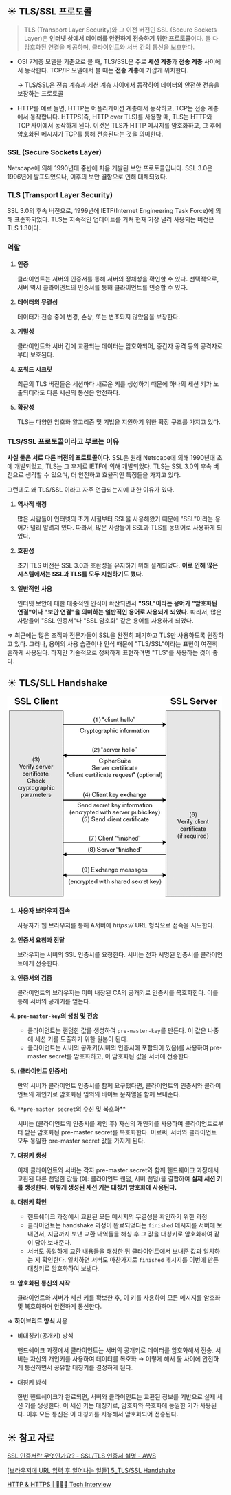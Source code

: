 ## ☀ TLS/SSL 프로토콜

> TLS (Transport Layer Security)와 그 이전 버전인 SSL (Secure Sockets Layer)은 **인터넷 상에서 데이터를 안전하게 전송하기 위한 프로토콜**이다. 둘 다 암호화된 연결을 제공하며, 클라이언트와 서버 간의 통신을 보호한다.
> 
- OSI 7계층 모델을 기준으로 볼 때, TLS/SSL은 주로 **세션 계층**과 **전송 계층** 사이에서 동작한다. TCP/IP 모델에서 볼 때는 **전송 계층**에 가깝게 위치한다.
    
    → TLS/SSL은 전송 계층과 세션 계층 사이에서 동작하여 데이터의 안전한 전송을 보장하는 프로토콜
    
- HTTP를 예로 들면, HTTP는 어플리케이션 계층에서 동작하고, TCP는 전송 계층에서 동작합니다. HTTPS(즉, HTTP over TLS)를 사용할 때, TLS는 HTTP와 TCP 사이에서 동작하게 된다. 이것은 TLS가 HTTP 메시지를 암호화하고, 그 후에 암호화된 메시지가 TCP를 통해 전송된다는 것을 의미한다.

### SSL (Secure Sockets Layer)

Netscape에 의해 1990년대 중반에 처음 개발된 보안 프로토콜입니다. SSL 3.0은 1996년에 발표되었으나, 이후의 보안 결함으로 인해 대체되었다.

### TLS (Transport Layer Security)

SSL 3.0의 후속 버전으로, 1999년에 IETF(Internet Engineering Task Force)에 의해 표준화되었다. TLS는 지속적인 업데이트를 거쳐 현재 가장 널리 사용되는 버전은 TLS 1.3이다.

### 역할

1. **인증**
    
    클라이언트는 서버의 인증서를 통해 서버의 정체성을 확인할 수 있다. 선택적으로, 서버 역시 클라이언트의 인증서를 통해 클라이언트를 인증할 수 있다.
    
2. **데이터의 무결성**
    
    데이터가 전송 중에 변경, 손상, 또는 변조되지 않았음을 보장한다.
    
3. **기밀성**
    
    클라이언트와 서버 간에 교환되는 데이터는 암호화되어, 중간자 공격 등의 공격자로부터 보호된다.
    
4. **포워드 시크릿**
    
    최근의 TLS 버전들은 세션마다 새로운 키를 생성하기 때문에 하나의 세션 키가 노출되더라도 다른 세션의 통신은 안전하다.
    
5. **확장성**
    
    TLS는 다양한 암호화 알고리즘 및 기법을 지원하기 위한 확장 구조를 가지고 있다.
    

### TLS/SSL 프로토콜이라고 부르는 이유

**사실 둘은 서로 다른 버전의 프로토콜이다.** SSL은 원래 Netscape에 의해 1990년대 초에 개발되었고, TLS는 그 후계로 IETF에 의해 개발되었다. TLS는 SSL 3.0의 후속 버전으로 생각할 수 있으며, 더 안전하고 효율적인 특징들을 가지고 있다.

그런데도 왜 TLS/SSL 이라고 자주 언급되는지에 대한 이유가 있다.

1. **역사적 배경**
    
    많은 사람들이 인터넷의 초기 시절부터 SSL을 사용해왔기 때문에 "SSL"이라는 용어가 널리 알려져 있다. 따라서, 많은 사람들이 SSL과 TLS를 동의어로 사용하게 되었다.
    
2. **호환성**
    
    초기 TLS 버전은 SSL 3.0과 호환성을 유지하기 위해 설계되었다. **이로 인해 많은 시스템에서는 SSL과 TLS를 모두 지원하기도 했다.**
    
3. **일반적인 사용**
    
    인터넷 보안에 대한 대중적인 인식이 확산되면서 **"SSL"이라는 용어가 "암호화된 연결"이나 "보안 연결"을 의미하는 일반적인 용어로 사용되게 되었다.** 따라서, 많은 사람들이 "SSL 인증서"나 "SSL 암호화" 같은 용어를 사용하게 되었다.
    

⇒ 최근에는 많은 조직과 전문가들이 SSL을 완전히 폐기하고 TLS만 사용하도록 권장하고 있다. 그러나, 용어의 사용 습관이나 인식 때문에 "TLS/SSL"이라는 표현이 여전히 흔하게 사용된다. 하지만 기술적으로 정확하게 표현하려면 "TLS"를 사용하는 것이 좋다.

## ☀ TLS/SLL Handshake

![Alt text](image-6.png)

1. **사용자 브라우저 접속**
    
    사용자가 웹 브라우저를 통해 A서버에 *https://* URL 형식으로 접속을 시도한다.
    
2. **인증서 요청과 전달**
    
    브라우저는 서버의 SSL 인증서를 요청한다. 서버는 전자 서명된 인증서를 클라이언트에게 전송한다.
    
3. **인증서의 검증**
    
    클라이언트의 브라우저는 이미 내장된 CA의 공개키로 인증서를 복호화한다. 이를 통해 서버의 공개키를 얻는다.
    
4. **`pre-master-key`의 생성 및 전송**
    - 클라이언트는 랜덤한 값를 생성하여 `pre-master-key`를 만든다. 이 값은 나중에 세션 키를 도출하기 위한 원본이 된다.
    - 클라이언트는 서버의 공개키(서버의 인증서에 포함되어 있음)를 사용하여 pre-master secret를 암호화하고, 이 암호화된 값을 서버에 전송한다.
5. **(클라이언트 인증서)**
    
    만약 서버가 클라이언트 인증서를 함께 요구했다면, 클라이언트의 인증서와 클라이언트의 개인키로 암호화된 임의의 바이트 문자열을 함께 보내준다.
    
6. `**pre-master secret`의 수신 및 복호화**
    
    서버는 (클라이언트의 인증서를 확인 후) 자신의 개인키를 사용하여 클라이언트로부터 받은 암호화된 pre-master secret를 복호화한다. 이로써, 서버와 클라이언트 모두 동일한 pre-master secret 값을 가지게 된다.
    
7. **대칭키 생성**
    
    이제 클라이언트와 서버는 각자 pre-master secret와 함께 핸드쉐이크 과정에서 교환된 다른 랜덤한 값들 (예: 클라이언트 랜덤, 서버 랜덤)을 결합하여 **실제 세션 키를 생성한다**. **이렇게 생성된 세션 키는 대칭키 암호화에 사용된다.**
    
8. **대칭키 확인**
    - 핸드쉐이크 과정에서 교환된 모든 메시지의 무결성을 확인하기 위한 과정
    - 클라이언트는 handshake 과정이 완료되었다는 `finished` 메시지를 서버에 보내면서, 지금까지 보낸 교환 내역들을 해싱 후 그 값을 대칭키로 암호화하여 같이 담아 보내준다.
    - 서버도 동일하게 교환 내용들을 해싱한 뒤 클라이언트에서 보내준 값과 일치하는 지 확인한다. 일치하면 서버도 마찬가지로 `finished` 메시지를 이번에 만든 대칭키로 암호화하여 보낸다.
9. **암호화된 통신의 시작**
    
    클라이언트와 서버가 세션 키를 확보한 후, 이 키를 사용하여 모든 메시지를 암호화 및 복호화하며 안전하게 통신한다.
    

⇒ **하이브리드 방식** 사용

- 비대칭키(공개키) 방식
    
    핸드쉐이크 과정에서 클라이언트는 서버의 공개키로 데이터를 암호화해서 전송. 서버는 자신의 개인키를 사용하여 데이터를 복호화 → 이렇게 해서 둘 사이에 안전하게 통신하면서 공유할 대칭키를 결정하게 된다.
    
- 대칭키 방식
    
    한번 핸드쉐이크가 완료되면, 서버와 클라이언트는 교환된 정보를 기반으로 실제 세션 키를 생성한다. 이 세션 키는 대칭키로, 암호화와 복호화에 동일한 키가 사용된다. 이후 모든 통신은 이 대칭키를 사용해서 암호화되어 전송된다.
    

## ☀ 참고 자료

[SSL 인증서란 무엇인가요? - SSL/TLS 인증서 설명 - AWS](https://aws.amazon.com/ko/what-is/ssl-certificate/)

[[브라우저에 URL 입력 후 일어나는 일들] 5_TLS/SSL Handshake](https://wangin9.tistory.com/entry/브라우저에-URL-입력-후-일어나는-일들-5TLSSSL-Handshake)

[HTTP & HTTPS | 👨🏻‍💻 Tech Interview](https://gyoogle.dev/blog/computer-science/network/HTTP%20&%20HTTPS.html)